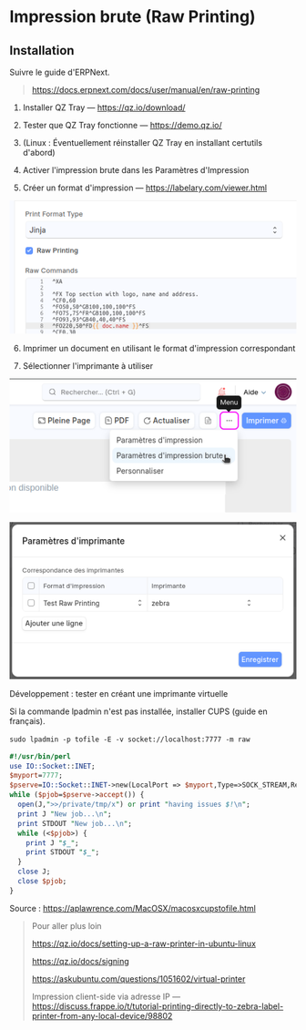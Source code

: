 # Impression brute (Raw Printing)

## Installation

Suivre le guide d'ERPNext.

> https://docs.erpnext.com/docs/user/manual/en/raw-printing

1. Installer QZ Tray — https://qz.io/download/

2. Tester que QZ Tray fonctionne — https://demo.qz.io/

3. (Linux : Éventuellement réinstaller QZ Tray en installant certutils d'abord)

4. Activer l'impression brute dans les Paramètres d'Impression

5. Créer un format d'impression — https://labelary.com/viewer.html

![BN7fP97.png](/content/BN7fP97.png)

6. Imprimer un document en utilisant le format d'impression correspondant

7. Sélectionner l'imprimante à utiliser

![OMSXRNt.png](/content/OMSXRNt.png)

![2SUTAo1.png](/content/2SUTAo1.png)


Développement : tester en créant une imprimante virtuelle

Si la commande lpadmin n'est pas installée, installer CUPS (guide en français).

`sudo lpadmin -p tofile -E -v socket://localhost:7777 -m raw`

```perl
#!/usr/bin/perl
use IO::Socket::INET;
$myport=7777;
$pserve=IO::Socket::INET->new(LocalPort => $myport,Type=>SOCK_STREAM,Reuse=>1,Listen=>1) or die "can't do that $!\n";
while ($pjob=$pserve->accept()) {
  open(J,">>/private/tmp/x") or print "having issues $!\n";
  print J "New job...\n";
  print STDOUT "New job...\n";
  while (<$pjob>) {
    print J "$_";
    print STDOUT "$_";
  }
  close J;
  close $pjob;
}
```

Source : https://aplawrence.com/MacOSX/macosxcupstofile.html


> Pour aller plus loin
>
> https://qz.io/docs/setting-up-a-raw-printer-in-ubuntu-linux
>
> https://qz.io/docs/signing
>
> https://askubuntu.com/questions/1051602/virtual-printer
>
> Impression client-side via adresse IP — https://discuss.frappe.io/t/tutorial-printing-directly-to-zebra-label-printer-from-any-local-device/98802